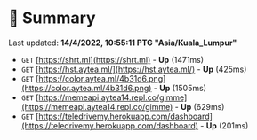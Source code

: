 # 📖 Summary
Last updated: **14/4/2022, 10:55:11 PTG "Asia/Kuala_Lumpur"**

- `GET` [https://shrt.ml](https://shrt.ml) - **Up** (1471ms)
- `GET` [https://hst.aytea.ml/](https://hst.aytea.ml/) - **Up** (425ms)
- `GET` [https://color.aytea.ml/4b31d6.png](https://color.aytea.ml/4b31d6.png) - **Up** (1505ms)
- `GET` [https://memeapi.aytea14.repl.co/gimme](https://memeapi.aytea14.repl.co/gimme) - **Up** (629ms)
- `GET` [https://teledrivemy.herokuapp.com/dashboard](https://teledrivemy.herokuapp.com/dashboard) - **Up** (201ms)
